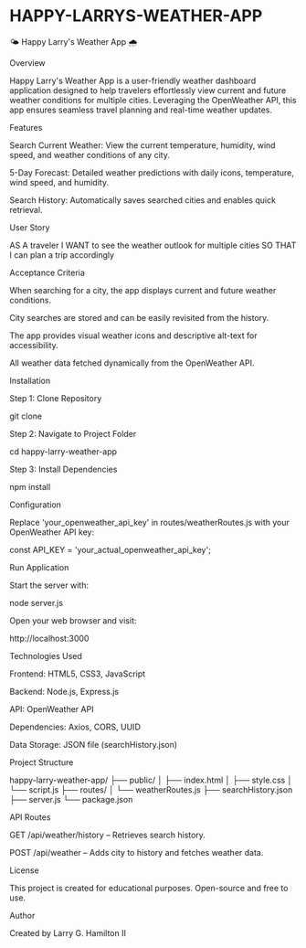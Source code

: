 # HAPPY-LARRYS-WEATHER-APP
🌤 Happy Larry's Weather App 🌧

Overview

Happy Larry's Weather App is a user-friendly weather dashboard application designed to help travelers effortlessly view current and future weather conditions for multiple cities. Leveraging the OpenWeather API, this app ensures seamless travel planning and real-time weather updates.

Features

Search Current Weather: View the current temperature, humidity, wind speed, and weather conditions of any city.

5-Day Forecast: Detailed weather predictions with daily icons, temperature, wind speed, and humidity.

Search History: Automatically saves searched cities and enables quick retrieval.

User Story

AS A traveler
I WANT to see the weather outlook for multiple cities
SO THAT I can plan a trip accordingly

Acceptance Criteria

When searching for a city, the app displays current and future weather conditions.

City searches are stored and can be easily revisited from the history.

The app provides visual weather icons and descriptive alt-text for accessibility.

All weather data fetched dynamically from the OpenWeather API.

Installation

Step 1: Clone Repository

git clone <repository-url>

Step 2: Navigate to Project Folder

cd happy-larry-weather-app

Step 3: Install Dependencies

npm install

Configuration

Replace 'your_openweather_api_key' in routes/weatherRoutes.js with your OpenWeather API key:

const API_KEY = 'your_actual_openweather_api_key';

Run Application

Start the server with:

node server.js

Open your web browser and visit:

http://localhost:3000

Technologies Used

Frontend: HTML5, CSS3, JavaScript

Backend: Node.js, Express.js

API: OpenWeather API

Dependencies: Axios, CORS, UUID

Data Storage: JSON file (searchHistory.json)

Project Structure

happy-larry-weather-app/
├── public/
│   ├── index.html
│   ├── style.css
│   └── script.js
├── routes/
│   └── weatherRoutes.js
├── searchHistory.json
├── server.js
└── package.json

API Routes

GET /api/weather/history – Retrieves search history.

POST /api/weather – Adds city to history and fetches weather data.

License

This project is created for educational purposes. Open-source and free to use.

Author

Created by Larry G. Hamilton II
